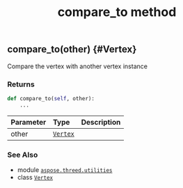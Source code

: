 ﻿---
title: compare_to method
second_title: Aspose.3D for Python via .NET API References
description: 
type: docs
weight: 20
url: /python-net/aspose.threed.utilities/vertex/compare_to/
is_root: false
---

## compare_to(other) {#Vertex}

Compare the vertex with another vertex instance


### Returns 





```python
def compare_to(self, other):
    ...
```


| Parameter | Type | Description |
| :- | :- | :- |
| other | [`Vertex`](/3d/python-net/aspose.threed.utilities/vertex) |  |



### See Also
* module [`aspose.threed.utilities`](../../)
* class [`Vertex`](/3d/python-net/aspose.threed.utilities/vertex)
